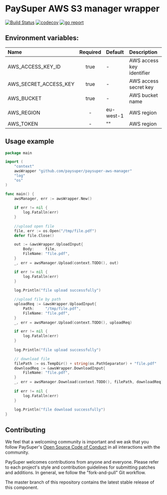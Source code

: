 PaySuper AWS S3 manager wrapper
=====

[![Build Status](https://travis-ci.org/paysuper/paysuper-aws-manager.svg?branch=master)](https://travis-ci.org/paysuper/paysuper-aws-manager) 
[![codecov](https://codecov.io/gh/paysuper/paysuper-aws-manager/branch/master/graph/badge.svg)](https://codecov.io/gh/paysuper/paysuper-aws-manager)
[![go report](https://goreportcard.com/badge/github.com/paysuper/paysuper-aws-manager)](https://goreportcard.com/report/github.com/paysuper/paysuper-aws-manager)

## Environment variables:

| Name                   | Required | Default   | Description                 |
|:-----------------------|:--------:|:----------|:----------------------------|
| AWS_ACCESS_KEY_ID      | true     | -         | AWS access key identifier   |
| AWS_SECRET_ACCESS_KEY  | true     | -         | AWS access secret key       |
| AWS_BUCKET             | true     | -         | AWS bucket name             |
| AWS_REGION             | -        | eu-west-1 | AWS region                  |
| AWS_TOKEN              | -        | ""        | AWS region                  |

## Usage example

```go
package main

import (
    "context"
    awsWrapper "github.com/paysuper/paysuper-aws-manager"
    "log"
    "os"
)

func main() {
    awsManager, err := awsWrapper.New()
    
    if err != nil {
        log.Fatalln(err)
    }
    
    //upload open file
    file, err := os.Open("/tmp/file.pdf")
    defer file.Close()

    out := &awsWrapper.UploadInput{
        Body:     file,
        FileName: "file.pdf",
    }
    _, err = awsManager.Upload(context.TODO(), out)

    if err != nil {
        log.Fatalln(err)    
    }
    
    log.Println("file upload successfully")

    //upload file by path
    uploadReq := &awsWrapper.UploadInput{
        Path:     "/tmp/file.pdf",
        FileName: "file.pdf",
    }
    _, err = awsManager.Upload(context.TODO(), uploadReq)

    if err != nil {
        log.Fatalln(err)    
    }
    
    log.Println("file upload successfully")

    // download file
    filePath := os.TempDir() + string(os.PathSeparator) + "file.pdf"
    downloadReq := &awsWrapper.DownloadInput{
        FileName: "file.pdf",
    }
    _, err = awsManager.Download(context.TODO(), filePath, downloadReq)
    
    if err != nil {
        log.Fatalln(err)    
    }
    
    log.Println("file download successfully")
}
```

## Contributing
We feel that a welcoming community is important and we ask that you follow PaySuper's [Open Source Code of Conduct](https://github.com/paysuper/code-of-conduct/blob/master/README.md) in all interactions with the community.

PaySuper welcomes contributions from anyone and everyone. Please refer to each project's style and contribution guidelines for submitting patches and additions. In general, we follow the "fork-and-pull" Git workflow.

The master branch of this repository contains the latest stable release of this component.

 
